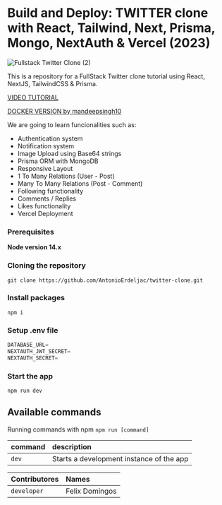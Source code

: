 # Build and Deploy: TWITTER clone with React, Tailwind, Next, Prisma, Mongo, NextAuth & Vercel (2023)

![Fullstack Twitter Clone (2)](https://user-images.githubusercontent.com/23248726/224405420-03112a76-250a-4283-992c-60e235170678.png)


This is a repository for a FullStack Twitter clone tutorial using React, NextJS, TailwindCSS & Prisma.

[VIDEO TUTORIAL](https://www.youtube.com/watch?v=ytkG7RT6SvU)

[DOCKER VERSION by mandeepsingh10](https://github.com/mandeepsingh10/chwitter)

We are going to learn funcionalities such as:

- Authentication system
- Notification system
- Image Upload using Base64 strings
- Prisma ORM with MongoDB
- Responsive Layout
- 1 To Many Relations (User - Post)
- Many To Many Relations (Post - Comment)
- Following functionality
- Comments / Replies
- Likes functionality
- Vercel Deployment

### Prerequisites

**Node version 14.x**

### Cloning the repository

```shell
git clone https://github.com/AntonioErdeljac/twitter-clone.git
```

### Install packages

```shell
npm i
```

### Setup .env file


```js
DATABASE_URL=
NEXTAUTH_JWT_SECRET=
NEXTAUTH_SECRET=
```

### Start the app

```shell
npm run dev
```

## Available commands

Running commands with npm `npm run [command]`

| command         | description                              |
| :-------------- | :--------------------------------------- |
| `dev`           | Starts a development instance of the app |



| Contributores   | Names                                    |
| :-------------- | :--------------------------------------- |
| `developer`           |            Felix Domingos          |
